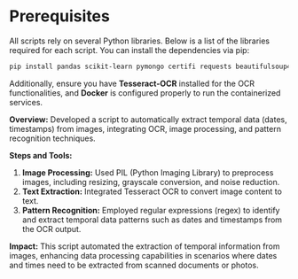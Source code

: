 # Prerequisites
All scripts rely on several Python libraries. Below is a list of the libraries required for each script. You can install the dependencies via pip:
```bash
pip install pandas scikit-learn pymongo certifi requests beautifulsoup4 nltk joblib Pillow pytesseract tensorflow
```
Additionally, ensure you have **Tesseract-OCR** installed for the OCR functionalities, and **Docker** is configured properly to run the containerized services.



**Overview:** Developed a script to automatically extract temporal data (dates, timestamps) from images, integrating OCR, image processing, and pattern recognition techniques.

**Steps and Tools:**

1. **Image Processing:** Used PIL (Python Imaging Library) to preprocess images, including resizing, grayscale conversion, and noise reduction.
2. **Text Extraction:** Integrated Tesseract OCR to convert image content to text.
3. **Pattern Recognition:** Employed regular expressions (regex) to identify and extract temporal data patterns such as dates and timestamps from the OCR output.

**Impact:** This script automated the extraction of temporal information from images, enhancing data processing capabilities in scenarios where dates and times need to be extracted from scanned documents or photos.
